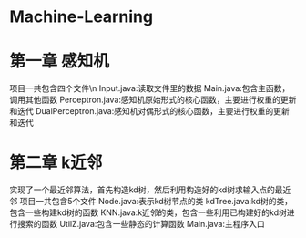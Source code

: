 # Machine-Learning
# 第一章 感知机
 项目一共包含四个文件\n
 Input.java:读取文件里的数据
 Main.java:包含主函数，调用其他函数
 Perceptron.java:感知机原始形式的核心函数，主要进行权重的更新和迭代
 DualPerceptron.java:感知机对偶形式的核心函数，主要进行权重的更新和迭代
# 第二章 k近邻
 实现了一个最近邻算法，首先构造kd树，然后利用构造好的kd树求输入点的最近邻
 项目一共包含5个文件
 Node.java:表示kd树节点的类
 kdTree.java:kd树的类，包含一些构建kd树的函数
 KNN.java:k近邻的类，包含一些利用已构建好的kd树进行搜索的函数
 UtilZ.java:包含一些静态的计算函数
 Main.java:主程序入口
